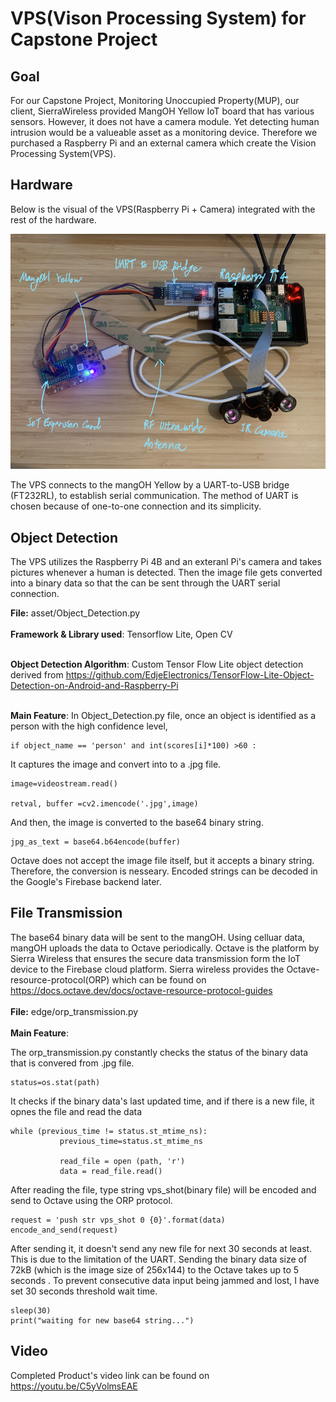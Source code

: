 # VPS(Vison Processing System) for Capstone Project

## Goal
For our Capstone Project, Monitoring Unoccupied Property(MUP), our client, SierraWireless provided MangOH Yellow IoT board that has various sensors. However, it does not have a camera module. Yet detecting human intrusion would be a valueable asset as a monitoring device. Therefore we purchased a Raspberry Pi and an external camera which create the Vision Processing System(VPS).

## Hardware
Below is the visual of the VPS(Raspberry Pi + Camera) integrated with the rest of the hardware.
<p align="center">
   <img src="images/hardware.png" width=650>
</p>
The VPS connects to the mangOH Yellow by a UART-to-USB bridge (FT232RL), to establish serial communication. The method of UART is chosen because of one-to-one connection and its simplicity.


## Object Detection
The VPS utilizes the Raspberry Pi 4B and an exteranl Pi's camera and takes pictures whenever a human
is detected. Then the image file gets converted into a binary data so that the can be sent through the UART serial connection. 

<b>File:</b> asset/Object_Detection.py <br/><br/>
<b>Framework & Library used</b>: Tensorflow Lite, Open CV <br/><br/>

<b>Object Detection Algorithm</b>: Custom Tensor Flow Lite object detection derived from https://github.com/EdjeElectronics/TensorFlow-Lite-Object-Detection-on-Android-and-Raspberry-Pi<br/><br/>

<b>Main Feature</b>: 
In Object_Detection.py file, once an object is identified as a person with the high confidence level,
<pre><code>if object_name == 'person' and int(scores[i]*100) >60 :
</pre></code>

It captures the image and convert into to a .jpg file. 
<pre><code>image=videostream.read()

retval, buffer =cv2.imencode('.jpg',image)</code></pre>

And then, the image is converted to the base64 binary string. 
<pre><code>jpg_as_text = base64.b64encode(buffer)</code></pre>
Octave does not accept the image file itself, but it accepts a binary string. Therefore, the conversion is nesseary. Encoded strings can be decoded in the Google's Firebase backend later.

## File Transmission
The base64 binary data will be sent to the mangOH. Using celluar data, mangOH uploads the data to Octave periodically. Octave is the platform by Sierra Wireless that ensures the secure data transmission form the IoT device to the Firebase cloud platform. Sierra wireless provides the Octave-resource-protocol(ORP) which can be found on https://docs.octave.dev/docs/octave-resource-protocol-guides </br></br>
<b>File:</b> edge/orp_transmission.py <br/><br/>
<b>Main Feature</b>:

The orp_transmission.py constantly checks the status of the binary data that is convered from .jpg file.
<pre><code>status=os.stat(path)</pre></code>

It checks if the binary data's last updated time, and if there is a new file, it opnes the file and read the data
<pre><code>while (previous_time != status.st_mtime_ns):
           previous_time=status.st_mtime_ns

           read_file = open (path, 'r')
           data = read_file.read()
</pre></code>

After reading the file, type string vps_shot(binary file) will be encoded and send to Octave using the ORP protocol.
<pre><code>request = 'push str vps_shot 0 {0}'.format(data)
encode_and_send(request)
</pre></code>

After sending it, it doesn't send any new file for next 30 seconds at least. This is due to the limitation of the UART. 
Sending the binary data size of 72kB (which is the image size of 256x144) to the Octave takes up to 5 seconds . To prevent consecutive data input being jammed and lost, I have set 30 seconds threshold wait time.
<pre><code>sleep(30)
print("waiting for new base64 string...") 
</pre></code>

## Video
Completed Product's video link can be found on https://youtu.be/C5yVolmsEAE
